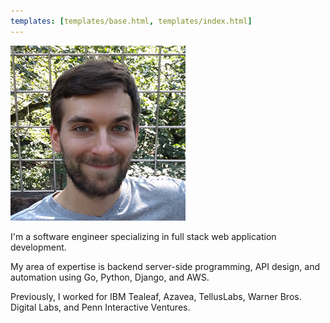 ```yaml
---
templates: [templates/base.html, templates/index.html]
---
```


<img src="/images/kdeloach.jpg" class="avatar" alt="Image of Kevin DeLoach" />

I'm a software engineer specializing in full stack web application development.

My area of expertise is backend server-side programming, API design, and
automation using Go, Python, Django, and AWS.

Previously, I worked for IBM Tealeaf, Azavea, TellusLabs, Warner Bros. Digital
Labs, and Penn Interactive Ventures.
